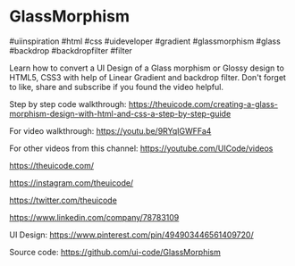 # GlassMorphism

#uiinspiration #html #css #uideveloper  #gradient #glassmorphism  #glass  #backdrop #backdropfilter #filter  

Learn how to convert a UI Design of a Glass morphism or Glossy design to HTML5, CSS3 with help of Linear Gradient and backdrop filter. Don't forget to like, share and subscribe if you found the video helpful.

Step by step code walkthrough:
https://theuicode.com/creating-a-glass-morphism-design-with-html-and-css-a-step-by-step-guide

For video walkthrough:
https://youtu.be/9RYqIGWFFa4

For other videos from this channel:
https://youtube.com/UICode/videos

https://theuicode.com/

https://instagram.com/theuicode/

https://twitter.com/theuicode

https://www.linkedin.com/company/78783109

UI Design: https://www.pinterest.com/pin/494903446561409720/

Source code: https://github.com/ui-code/GlassMorphism
